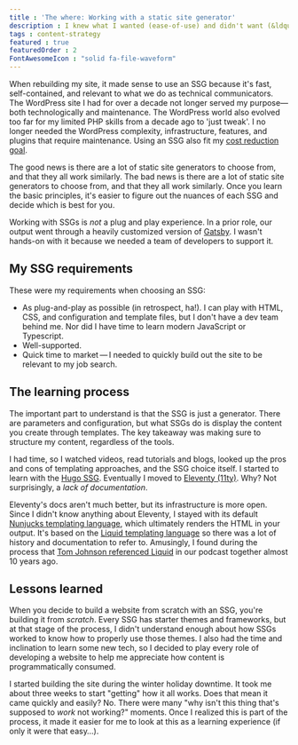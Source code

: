 ```yaml
---
title : 'The where: Working with a static site generator'
description : I knew what I wanted (ease-of-use) and didn't want (&ldquo;ease of use&rdquo;) when building a site with static site generators (SSGs).
tags : content-strategy
featured : true
featuredOrder : 2
FontAwesomeIcon : "solid fa-file-waveform"
---
```

When rebuilding my site, it made sense to use an SSG because it's fast, self-contained, and relevant to what we do as technical communicators. The WordPress site I had for over a decade not longer served my purpose&mdash;both technologically and maintenance. The WordPress world also evolved too far for my limited PHP skills from a decade ago to 'just tweak'. I no longer needed the WordPress complexity, infrastructure, features, and plugins that require maintenance. Using an SSG also fit my [cost reduction goal](/static-site-transformation/why/).

The good news is there are a lot of static site generators to choose from, and that they all work similarly. The bad news is there are a lot of static site generators to choose from, and that they all work similarly. Once you learn the basic principles, it's easier to figure out the nuances of each SSG and decide which is best for you.

Working with SSGs is *not* a plug and play experience. In a prior role, our output went through a heavily customized version of [Gatsby](https://gatsbyjs.com). I wasn't hands-on with it because we needed a team of developers to support it.

## My SSG requirements

These were my requirements when choosing an SSG:

- As plug-and-play as possible (in retrospect, ha!). I can play with HTML, CSS, and configuration and template files, but I don't have a dev team behind me. Nor did I have time to learn modern JavaScript or Typescript.
- Well-supported.
- Quick time to market&thinsp;&mdash;&thinsp;I needed to quickly build out the site to be relevant to my job search.

## The learning process

The important part to understand is that the SSG is just a generator. There are parameters and configuration, but what SSGs do is display the content you create through templates. The key takeaway was making sure to structure my content, regardless of the tools.

I had time, so I watched videos, read tutorials and blogs, looked up the pros and cons of templating approaches, and the SSG choice itself. I started to learn with the [Hugo SSG](https://gohugo.io/). Eventually I moved to [Eleventy (11ty)](https://eleventy.dev). Why? Not surprisingly, a *lack of documentation*.

Eleventy's docs aren't much better, but its infrastructure is more open. Since I didn't know anything about Eleventy, I stayed with its default [Nunjucks templating language](https://mozilla.github.io/nunjucks/), which ultimately renders the HTML in your output. It's based on the [Liquid templating language](https://liquidjs.com/index.html) so there was a lot of history and documentation to refer to. Amusingly, I found during the process that [Tom Johnson referenced Liquid](/podcasts/content-content-podcast-episode-4-curse-of-knowledge-with-tom-johnson/) in our podcast together almost 10 years ago.

## Lessons learned

When you decide to build a website from scratch with an SSG, you're building it from *scratch*. Every SSG has starter themes and frameworks, but at that stage of the process, I didn't understand enough about how SSGs worked to know how to properly use those themes. I also had the time and inclination to learn some new tech, so I decided to play every role of developing a website to help me appreciate how content is programmatically consumed.

I started building the site during the winter holiday downtime. It took me about three weeks to start "getting" how it all works. Does that mean it came quickly and easily? No. There were many "why isn't this thing that's supposed to *work* not working?" moments. Once I realized this is part of the process, it made it easier for me to look at this as a learning experience (if only it were that easy&hellip;).
